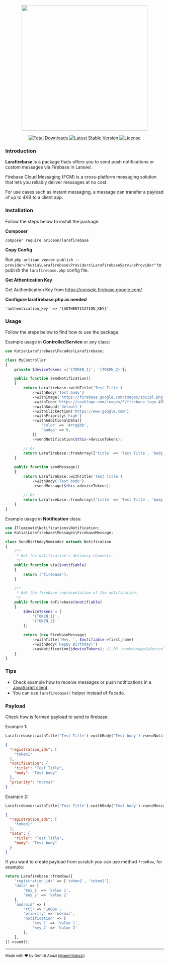 <p align="center"><img src="/art/cover.png" height="400"></p>

<p align="center">
    <a href="https://packagist.org/packages/oriceon/larafirebase">
        <img src="https://img.shields.io/packagist/dt/oriceon/larafirebase" alt="Total Downloads">
    </a>
    <a href="https://packagist.org/packages/oriceon/larafirebase">
        <img src="https://img.shields.io/packagist/v/oriceon/larafirebase" alt="Latest Stable Version">
    </a>
    <a href="https://packagist.org/packages/oriceon/larafirebase">
        <img src="https://img.shields.io/packagist/l/oriceon/larafirebase" alt="License">
    </a>
</p>


### Introduction

**Larafirebase** is a package thats offers you to send push notifications or custom messages via Firebase in Laravel.

Firebase Cloud Messaging (FCM) is a cross-platform messaging solution that lets you reliably deliver messages at no cost.

For use cases such as instant messaging, a message can transfer a payload of up to 4KB to a client app.

### Installation

Follow the steps below to install the package.


**Composer**

```
composer require oriceon/larafirebase
```

**Copy Config**

Run `php artisan vendor:publish --provider="Kutia\Larafirebase\Providers\LarafirebaseServiceProvider"` to publish the `larafirebase.php` config file.

**Get Athentication Key**

Get Authentication Key from https://console.firebase.google.com/

**Configure larafirebase.php as needed**

```
'authentication_key' => '{AUTHENTICATION_KEY}'
```

### Usage

Follow the steps below to find how to use the package.

Example usage in **Controller/Service** or any class:

```php
use Kutia\Larafirebase\Facades\Larafirebase;

class MyController
{
    private $deviceTokens =['{TOKEN_1}', '{TOKEN_2}'];

    public function sendNotification()
    {
        return Larafirebase::withTitle('Test Title')
            ->withBody('Test body')
            ->withImage('https://firebase.google.com/images/social.png')
            ->withIcon('https://seeklogo.com/images/F/firebase-logo-402F407EE0-seeklogo.com.png')
            ->withSound('default')
            ->withClickAction('https://www.google.com')
            ->withPriority('high')
            ->withAdditionalData([
                'color' => '#rrggbb',
                'badge' => 0,
            ])
            ->sendNotification($this->deviceTokens);
        
        // Or
        return Larafirebase::fromArray(['title' => 'Test Title', 'body' => 'Test body'])->sendNotification($this->deviceTokens);
    }

    public function sendMessage()
    {
        return Larafirebase::withTitle('Test Title')
            ->withBody('Test body')
            ->sendMessage($this->deviceTokens);
            
        // Or
        return Larafirebase::fromArray(['title' => 'Test Title', 'body' => 'Test body'])->sendMessage($this->deviceTokens);
    }
}
```

Example usage in **Notification** class:

```php
use Illuminate\Notifications\Notification;
use Kutia\Larafirebase\Messages\FirebaseMessage;

class SendBirthdayReminder extends Notification
{
    /**
     * Get the notification's delivery channels.
     */
    public function via($notifiable)
    {
        return ['firebase'];
    }

    /**
     * Get the firebase representation of the notification.
     */
    public function toFirebase($notifiable)
    {
        $deviceTokens = [
            '{TOKEN_1}',
            '{TOKEN_2}'
        ];
        
        return (new FirebaseMessage)
            ->withTitle('Hey, ', $notifiable->first_name)
            ->withBody('Happy Birthday!')
            ->asNotification($deviceTokens); // OR ->asMessage($deviceTokens);
    }
}
```


### Tips
- Check example how to receive messages or push notifications in a [JavaScript client](/javascript-client).
- You can use `larafirebase()` helper instead of Facade.


### Payload

Check how is formed payload to send to firebase:

Example 1:

```php
Larafirebase::withTitle('Test Title')->withBody('Test body')->sendNotification('token1');
```

```json
{
  "registration_ids": [
    "token1"
  ],
  "notification": {
    "title": "Test Title",
    "body": "Test body"
  },
  "priority": "normal"
}
```

Example 2:

```php
Larafirebase::withTitle('Test Title')->withBody('Test body')->sendMessage('token1');
```

```json
{
  "registration_ids": [
    "token1"
  ],
  "data": {
    "title": "Test Title",
    "body": "Test body"
  }
}
```

If you want to create payload from scratch you can use method `fromRaw`, for example:

```php
return Larafirebase::fromRaw([
    'registration_ids' => ['token1', 'token2'],
    'data' => [
        'key_1' => 'Value 1',
        'key_2' => 'Value 2'
    ],
    'android' => [
        'ttl' => '1000s',
        'priority' => 'normal',
        'notification' => [
            'key_1' => 'Value 1',
            'key_2' => 'Value 2'
        ],
    ],
])->send();
```

---

<sup>Made with ♥ by Gentrit Abazi ([@gentritabazi](https://github.com/gentritabazi)).</sup>
